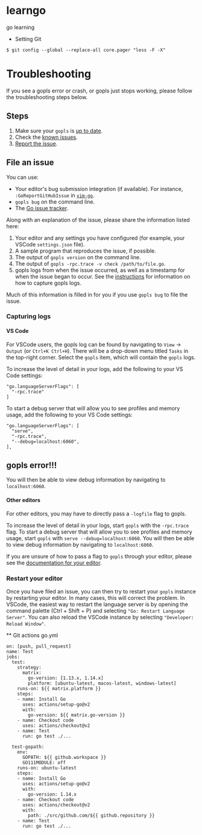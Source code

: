 # learngo
go learning

* Setting Git

```
$ git config --global --replace-all core.pager "less -F -X"
```

# Troubleshooting

If you see a gopls error or crash, or gopls just stops working, please follow the troubleshooting steps below.

## Steps

<!--- TODO: troubleshooting
describe more basic and optional trouble shooting steps
  like checking you opened the module root
  and using the debug pages
--->

1. Make sure your `gopls` is [up to date](user.md#installing).
1. Check the [known issues](status.md#known-issues).
1. [Report the issue](#file-an-issue).

## File an issue

You can use:
* Your editor's bug submission integration (if available). For instance, `:GoReportGitHubIssue` in [`vim-go`](vim.md#vim-go).
* `gopls bug` on the command line.
* The [Go issue tracker](https://github.com/golang/go/issues/new?title=x%2Ftools%2Fgopls%3A%20%3Cfill%20this%20in%3E).

Along with an explanation of the issue, please share the information listed here:

1. Your editor and any settings you have configured (for example, your VSCode `settings.json` file).
1. A sample program that reproduces the issue, if possible.
1. The output of `gopls version` on the command line.
1. The output of `gopls -rpc.trace -v check /path/to/file.go`.
1. gopls logs from when the issue occurred, as well as a timestamp for when the issue began to occur. See the [instructions](#capturing-gopls-logs) for information on how to capture gopls logs.

Much of this information is filled in for you if you use `gopls bug` to file the issue.

### Capturing logs

#### VS Code

For VSCode users, the gopls log can be found by navigating to `View` -> `Output` (or `Ctrl+K Ctrl+H`). There will be a drop-down menu titled `Tasks` in the top-right corner. Select the `gopls` item, which will contain the `gopls` logs.

To increase the level of detail in your logs, add the following to your VS Code settings:

```json5
"go.languageServerFlags": [
  "-rpc.trace"
]
```

To start a debug server that will allow you to see profiles and memory usage, add the following to your VS Code settings:

```json5
"go.languageServerFlags": [
  "serve",
  "-rpc.trace",
  "--debug=localhost:6060",
],
```
## gopls error!!!

You will then be able to view debug information by navigating to `localhost:6060`.

#### Other editors

For other editors, you may have to directly pass a `-logfile` flag to gopls.

To increase the level of detail in your logs, start `gopls` with the `-rpc.trace` flag. To start a debug server that will allow you to see profiles and memory usage, start `gopls` with `serve --debug=localhost:6060`. You will then be able to view debug information by navigating to `localhost:6060`.

If you are unsure of how to pass a flag to `gopls` through your editor, please see the [documentation for your editor](user.md#editors).

### Restart your editor

Once you have filed an issue, you can then try to restart your `gopls` instance by restarting your editor. In many cases, this will correct the problem. In VSCode, the easiest way to restart the language server is by opening the command palette (Ctrl + Shift + P) and selecting `"Go: Restart Language Server"`. You can also reload the VSCode instance by selecting `"Developer: Reload Window"`.

** Git actions
go.yml

```
on: [push, pull_request]
name: Test
jobs:
  test:
    strategy:
      matrix:
        go-version: [1.13.x, 1.14.x]
        platform: [ubuntu-latest, macos-latest, windows-latest]
    runs-on: ${{ matrix.platform }}
    steps:
    - name: Install Go
      uses: actions/setup-go@v2
      with:
        go-version: ${{ matrix.go-version }}
    - name: Checkout code
      uses: actions/checkout@v2
    - name: Test
      run: go test ./...

  test-gopath:
    env:
      GOPATH: ${{ github.workspace }}
      GO111MODULE: off
    runs-on: ubuntu-latest
    steps:
    - name: Install Go
      uses: actions/setup-go@v2
      with:
        go-version: 1.14.x
    - name: Checkout code
      uses: actions/checkout@v2
      with:
        path: ./src/github.com/${{ github.repository }}
    - name: Test
      run: go test ./...

```